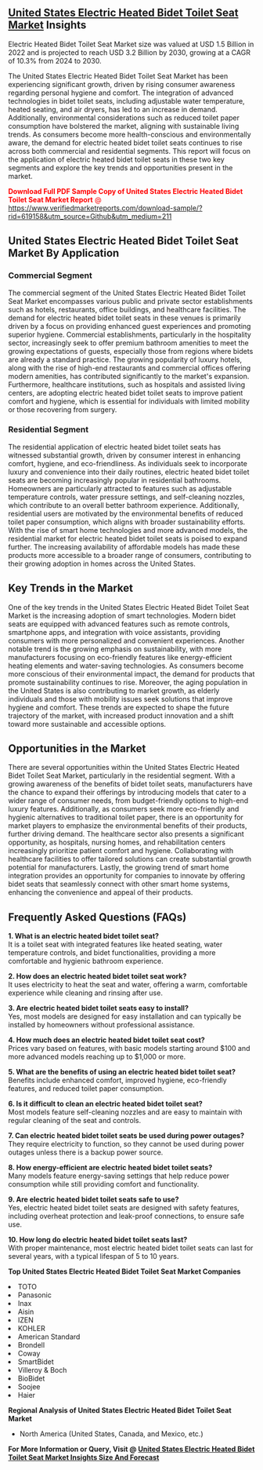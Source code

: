 <h2><a href="https://www.verifiedmarketreports.com/download-sample/?rid=619158&amp;utm_source=Github&amp;utm_medium=211" target="_blank">United States Electric Heated Bidet Toilet Seat Market</a> Insights</h2><p>Electric Heated Bidet Toilet Seat Market size was valued at USD 1.5 Billion in 2022 and is projected to reach USD 3.2 Billion by 2030, growing at a CAGR of 10.3% from 2024 to 2030.</p><p><p>The United States Electric Heated Bidet Toilet Seat Market has been experiencing significant growth, driven by rising consumer awareness regarding personal hygiene and comfort. The integration of advanced technologies in bidet toilet seats, including adjustable water temperature, heated seating, and air dryers, has led to an increase in demand. Additionally, environmental considerations such as reduced toilet paper consumption have bolstered the market, aligning with sustainable living trends. As consumers become more health-conscious and environmentally aware, the demand for electric heated bidet toilet seats continues to rise across both commercial and residential segments. This report will focus on the application of electric heated bidet toilet seats in these two key segments and explore the key trends and opportunities present in the market. <p><span class=""><span style="color: #ff0000;"><strong>Download Full PDF Sample Copy of United States Electric Heated Bidet Toilet Seat Market Report</strong> @ </span><a href="https://www.verifiedmarketreports.com/download-sample/?rid=619158&amp;utm_source=Github&amp;utm_medium=211" target="_blank">https://www.verifiedmarketreports.com/download-sample/?rid=619158&amp;utm_source=Github&amp;utm_medium=211</a></span></p></p><h2>United States Electric Heated Bidet Toilet Seat Market By Application</h2><h3>Commercial Segment</h3><p>The commercial segment of the United States Electric Heated Bidet Toilet Seat Market encompasses various public and private sector establishments such as hotels, restaurants, office buildings, and healthcare facilities. The demand for electric heated bidet toilet seats in these venues is primarily driven by a focus on providing enhanced guest experiences and promoting superior hygiene. Commercial establishments, particularly in the hospitality sector, increasingly seek to offer premium bathroom amenities to meet the growing expectations of guests, especially those from regions where bidets are already a standard practice. The growing popularity of luxury hotels, along with the rise of high-end restaurants and commercial offices offering modern amenities, has contributed significantly to the market's expansion. Furthermore, healthcare institutions, such as hospitals and assisted living centers, are adopting electric heated bidet toilet seats to improve patient comfort and hygiene, which is essential for individuals with limited mobility or those recovering from surgery.</p><h3>Residential Segment</h3><p>The residential application of electric heated bidet toilet seats has witnessed substantial growth, driven by consumer interest in enhancing comfort, hygiene, and eco-friendliness. As individuals seek to incorporate luxury and convenience into their daily routines, electric heated bidet toilet seats are becoming increasingly popular in residential bathrooms. Homeowners are particularly attracted to features such as adjustable temperature controls, water pressure settings, and self-cleaning nozzles, which contribute to an overall better bathroom experience. Additionally, residential users are motivated by the environmental benefits of reduced toilet paper consumption, which aligns with broader sustainability efforts. With the rise of smart home technologies and more advanced models, the residential market for electric heated bidet toilet seats is poised to expand further. The increasing availability of affordable models has made these products more accessible to a broader range of consumers, contributing to their growing adoption in homes across the United States.</p><h2>Key Trends in the Market</h2><p>One of the key trends in the United States Electric Heated Bidet Toilet Seat Market is the increasing adoption of smart technologies. Modern bidet seats are equipped with advanced features such as remote controls, smartphone apps, and integration with voice assistants, providing consumers with more personalized and convenient experiences. Another notable trend is the growing emphasis on sustainability, with more manufacturers focusing on eco-friendly features like energy-efficient heating elements and water-saving technologies. As consumers become more conscious of their environmental impact, the demand for products that promote sustainability continues to rise. Moreover, the aging population in the United States is also contributing to market growth, as elderly individuals and those with mobility issues seek solutions that improve hygiene and comfort. These trends are expected to shape the future trajectory of the market, with increased product innovation and a shift toward more sustainable and accessible options.</p><h2>Opportunities in the Market</h2><p>There are several opportunities within the United States Electric Heated Bidet Toilet Seat Market, particularly in the residential segment. With a growing awareness of the benefits of bidet toilet seats, manufacturers have the chance to expand their offerings by introducing models that cater to a wider range of consumer needs, from budget-friendly options to high-end luxury features. Additionally, as consumers seek more eco-friendly and hygienic alternatives to traditional toilet paper, there is an opportunity for market players to emphasize the environmental benefits of their products, further driving demand. The healthcare sector also presents a significant opportunity, as hospitals, nursing homes, and rehabilitation centers increasingly prioritize patient comfort and hygiene. Collaborating with healthcare facilities to offer tailored solutions can create substantial growth potential for manufacturers. Lastly, the growing trend of smart home integration provides an opportunity for companies to innovate by offering bidet seats that seamlessly connect with other smart home systems, enhancing the convenience and appeal of their products.</p><h2>Frequently Asked Questions (FAQs)</h2><p><strong>1. What is an electric heated bidet toilet seat?</strong><br>It is a toilet seat with integrated features like heated seating, water temperature controls, and bidet functionalities, providing a more comfortable and hygienic bathroom experience.</p><p><strong>2. How does an electric heated bidet toilet seat work?</strong><br>It uses electricity to heat the seat and water, offering a warm, comfortable experience while cleaning and rinsing after use.</p><p><strong>3. Are electric heated bidet toilet seats easy to install?</strong><br>Yes, most models are designed for easy installation and can typically be installed by homeowners without professional assistance.</p><p><strong>4. How much does an electric heated bidet toilet seat cost?</strong><br>Prices vary based on features, with basic models starting around $100 and more advanced models reaching up to $1,000 or more.</p><p><strong>5. What are the benefits of using an electric heated bidet toilet seat?</strong><br>Benefits include enhanced comfort, improved hygiene, eco-friendly features, and reduced toilet paper consumption.</p><p><strong>6. Is it difficult to clean an electric heated bidet toilet seat?</strong><br>Most models feature self-cleaning nozzles and are easy to maintain with regular cleaning of the seat and controls.</p><p><strong>7. Can electric heated bidet toilet seats be used during power outages?</strong><br>They require electricity to function, so they cannot be used during power outages unless there is a backup power source.</p><p><strong>8. How energy-efficient are electric heated bidet toilet seats?</strong><br>Many models feature energy-saving settings that help reduce power consumption while still providing comfort and functionality.</p><p><strong>9. Are electric heated bidet toilet seats safe to use?</strong><br>Yes, electric heated bidet toilet seats are designed with safety features, including overheat protection and leak-proof connections, to ensure safe use.</p><p><strong>10. How long do electric heated bidet toilet seats last?</strong><br>With proper maintenance, most electric heated bidet toilet seats can last for several years, with a typical lifespan of 5 to 10 years.</p></p><p><strong>Top United States Electric Heated Bidet Toilet Seat Market Companies</strong></p><div data-test-id=""><p><li>TOTO</li><li> Panasonic</li><li> Inax</li><li> Aisin</li><li> IZEN</li><li> KOHLER</li><li> American Standard</li><li> Brondell</li><li> Coway</li><li> SmartBidet</li><li> Villeroy & Boch</li><li> BioBidet</li><li> Soojee</li><li> Haier</li></p><div><strong>Regional Analysis of&nbsp;United States Electric Heated Bidet Toilet Seat Market</strong></div><ul><li dir="ltr"><p dir="ltr">North America&nbsp;(United States, Canada, and Mexico, etc.)</p></li></ul><p><strong>For More Information or Query, Visit @&nbsp;</strong><strong><a href="https://www.verifiedmarketreports.com/product/electric-heated-bidet-toilet-seat-market/?utm_source=Github&amp;utm_medium=211" target="_blank">United States Electric Heated Bidet Toilet Seat Market Insights Size And Forecast</a></strong></p></div>
